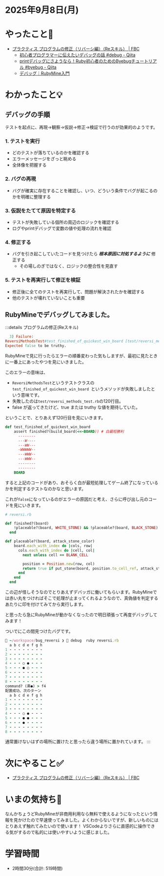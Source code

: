 # 2025年9月8日(月)

# やったこと📝

- [プラクティス プログラムの修正（リバーシ編）（Reスキル） \| FBC](https://bootcamp.fjord.jp/practices/321)
  - [初心者プログラマーに伝えたいデバッグの話 \#debug \- Qiita](https://qiita.com/jyori112/items/2cd6e40b5570b90eda45)
  - [printデバッグにさようなら！Ruby初心者のためのByebugチュートリアル \#byebug \- Qiita](https://qiita.com/jnchito/items/5aaf323ab4f24b526a61)
  - [デバッグ｜RubyMine入門](https://zenn.dev/ikuma/books/how-to-use-redimine/viewer/debug)
# わかったこと💡
## デバッグの手順

テストを起点に、再現→観察→仮説→修正→検証で行うのが効果的のようです。

### 1. テストを実行

- どのテストが落ちているのかを確認する
- エラーメッセージをざっと眺める
- 全体像を把握する

### 2. バグの再現

- バグが確実に存在することを確認し、いつ、どういう条件でバグが起こるのかを明確に整理する

### 3. 仮説をたてて原因を特定する

- テストが失敗している個所の周辺のロジックを確認する
- ログやprintデバッグで変数の値や処理の流れを確認

### 4. 修正する

- バグを引き起こしていたコードを見つけたら ***根本原因に対処するように*** 修正する
  - その場しのぎではなく、ロジックの整合性を見直す

### 5. テストを再実行して修正を検証
- 修正後に全てのテストを再実行して、問題が解決されたかを確認する
- 他のテストが壊れていないことも重要

## RubyMineでデバッグしてみました。
:::details プログラムの修正(Reスキル)
```ruby
  3) Failure:
ReversiMethodsTest#test_finished_of_quickest_win_board [test/reversi_methods_test.rb:120]:
Expected false to be truthy.
```
RubyMineで見に行ったらエラーの順番変わった気もしますが、最初に見たときに一番上にあったやつを見にいきました。

このエラーの意味は、
- `ReversiMethodsTest`というテストクラスの`test_finished_of_quickest_win_board `というメソッドが失敗しましたという意味です。
- 失敗したのは`test/reversi_methods_test.rb`の120行目。
- false が返ってきたけど、true または truthy な値を期待していた。

ということで、とりあえず120行目を見にいきます。

```ruby
def test_finished_of_quickest_win_board
    assert finished?(build_board(<<~BOARD)) # 白最短勝利
      --------
      ---W----
      ---WW---
      -WWWWW--
      ---WWW--
      ---WWW--
      --------
      --------
    BOARD
```
すると上記のコードがあり、おそらく白が最短処理してゲーム終了になっているかを判定するテストなのかなと思います。

これが`false`になっているのがエラーの原因だと考え、さらに呼び出し元のコードを見にいきます。

```ruby
# reversi.rb

def finished?(board)
    !placeable?(board, WHITE_STONE) && !placeable?(board, BLACK_STONE)
  end

def placeable?(board, attack_stone_color)
    board.each_with_index do |cols, row|
      cols.each_with_index do |cell, col|
        next unless cell == BLANK_CELL

        position = Position.new(row, col)
        return true if put_stone(board, position.to_cell_ref, attack_stone_color, dry_run: true)
      end
    end
  end
```
この辺が怪しそうなのでとりあえずデバッガに働いてもらいます。RubyMineでは赤い丸をつければそこで処理が止まってくれるようなので、真偽値を判定するあたりに印を付けてみてから実行します。

と思ったら急にRubyMineが動かなくなったので明日頑張って再度デバッグしてみます！


ついでにこの間見つけたバグです。
```ruby
 ~/workspace/bug_reversi ❯  debug  ruby reversi.rb                  
  a b c d e f g h
1 - - - - - - - -
2 - - - - - - - -
3 - - - - - - - -
4 - - - ○ ● - - -
5 - - - ● ○ - - -
6 - - - - - - - -
7 - - - - - - - -
8 - - - - - - - -
command? (黒●) > f4
配置成功、次のターン
  a b c d e f g h
1 - - - - - - - -
2 - - - - - - - -
3 - - - - - - - -
4 - - - ○ ● - - -
5 - - - ● ● - - -
6 - - - ● - - - -
7 - - - - - - - -
8 - - - - - - - -
```
通常置けないはずの場所に置けたと思ったら違う場所に置かれています。
:::

# 次にやること✅

- [プラクティス プログラムの修正（リバーシ編）（Reスキル） \| FBC](https://bootcamp.fjord.jp/practices/321)

# いまの気持ち🫶

なんかちょうどRubyMineが非商用利用なら無料で使えるようになったという情報を見かけたので早速使ってみました。よくわからないですが、新しいものにはとりあえず触れてみたいので使います！
VSCodeよりさらに直感的に操作できる気がするので私的には使いやすいように感じました。

# 学習時間

- 2時間30分(合計: 519時間)
